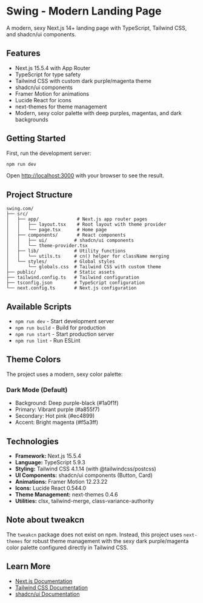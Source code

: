 # Swing - Modern Landing Page

A modern, sexy Next.js 14+ landing page with TypeScript, Tailwind CSS, and shadcn/ui components.

## Features

- Next.js 15.5.4 with App Router
- TypeScript for type safety
- Tailwind CSS with custom dark purple/magenta theme
- shadcn/ui components
- Framer Motion for animations
- Lucide React for icons
- next-themes for theme management
- Modern, sexy color palette with deep purples, magentas, and dark backgrounds

## Getting Started

First, run the development server:

```bash
npm run dev
```

Open [http://localhost:3000](http://localhost:3000) with your browser to see the result.

## Project Structure

```
swing.com/
├── src/
│   ├── app/              # Next.js app router pages
│   │   ├── layout.tsx    # Root layout with theme provider
│   │   └── page.tsx      # Home page
│   ├── components/       # React components
│   │   ├── ui/          # shadcn/ui components
│   │   └── theme-provider.tsx
│   ├── lib/             # Utility functions
│   │   └── utils.ts     # cn() helper for className merging
│   └── styles/          # Global styles
│       └── globals.css  # Tailwind CSS with custom theme
├── public/              # Static assets
├── tailwind.config.ts   # Tailwind configuration
├── tsconfig.json        # TypeScript configuration
└── next.config.ts       # Next.js configuration
```

## Available Scripts

- `npm run dev` - Start development server
- `npm run build` - Build for production
- `npm run start` - Start production server
- `npm run lint` - Run ESLint

## Theme Colors

The project uses a modern, sexy color palette:

### Dark Mode (Default)
- Background: Deep purple-black (#1a0f1f)
- Primary: Vibrant purple (#a855f7)
- Secondary: Hot pink (#ec4899)
- Accent: Bright magenta (#f5a3ff)

## Technologies

- **Framework:** Next.js 15.5.4
- **Language:** TypeScript 5.9.3
- **Styling:** Tailwind CSS 4.1.14 (with @tailwindcss/postcss)
- **UI Components:** shadcn/ui components (Button, Card)
- **Animations:** Framer Motion 12.23.22
- **Icons:** Lucide React 0.544.0
- **Theme Management:** next-themes 0.4.6
- **Utilities:** clsx, tailwind-merge, class-variance-authority

## Note about tweakcn

The `tweakcn` package does not exist on npm. Instead, this project uses `next-themes` for robust theme management with the sexy dark purple/magenta color palette configured directly in Tailwind CSS.

## Learn More

- [Next.js Documentation](https://nextjs.org/docs)
- [Tailwind CSS Documentation](https://tailwindcss.com/docs)
- [shadcn/ui Documentation](https://ui.shadcn.com)
